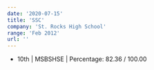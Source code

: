 ```yaml
---
date: '2020-07-15'
title: 'SSC'
company: 'St. Rocks High School'
range: 'Feb 2012'
url: ''
---
```


- 10th | MSBSHSE | Percentage: 82.36 / 100.00


